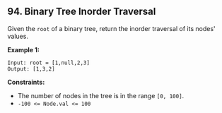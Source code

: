 ## 94. Binary Tree Inorder Traversal


Given the `root` of a binary tree, return the inorder traversal of its nodes' values.   


__Example 1:__  
```
Input: root = [1,null,2,3]
Output: [1,3,2]
```


__Constraints:__

* The number of nodes in the tree is in the range `[0, 100]`.
* `-100 <= Node.val <= 100`